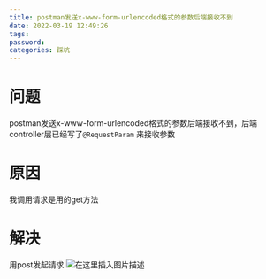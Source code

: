 ```yaml
---
title: postman发送x-www-form-urlencoded格式的参数后端接收不到
date: 2022-03-19 12:49:26
tags:
password:
categories: 踩坑
---
```


# 问题
postman发送x-www-form-urlencoded格式的参数后端接收不到，后端controller层已经写了`@RequestParam` 来接收参数


# 原因
我调用请求是用的get方法

# 解决 
用post发起请求
![在这里插入图片描述](https://img-blog.csdnimg.cn/74d8f083a8fa4fb282d1c9b1891e0122.png?x-oss-process=image/watermark,type_d3F5LXplbmhlaQ,shadow_50,text_Q1NETiBAZkZlZS1vcHM=,size_20,color_FFFFFF,t_70,g_se,x_16)